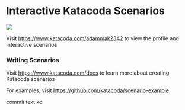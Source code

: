 # Interactive Katacoda Scenarios

[![](http://shields.katacoda.com/katacoda/adammak2342/count.svg)](https://www.katacoda.com/adammak2342 "Get your profile on Katacoda.com")

Visit https://www.katacoda.com/adammak2342 to view the profile and interactive scenarios

### Writing Scenarios
Visit https://www.katacoda.com/docs to learn more about creating Katacoda scenarios

For examples, visit https://github.com/katacoda/scenario-example

commit
text
xd
